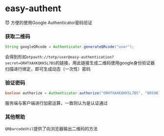 # easy-authent

:smiling_imp:  方便的使用Google Authenticator密码验证

### 获取二维码

```java
String googleQRcode = Authenticator.generateQRcode("user");
```

会得到形如`otpauth://totp/user@easy-authentication?secret=ORHTXAXKQKKSL7BS`的链接，用此链接生成二维码使用google身份验证器扫描进行绑定，即可生成动态（一次性）密码

### 验证密码

```java
boolean authorize = Authenticator.authorize("ORHTXAXKQKKSL7BS", "005987");
```

服务端与客户端进行加密运算，一致则认为是认证通过


### 其他帮助

`QRBarcodeUtil`提供了向浏览器输出二维码的方法


